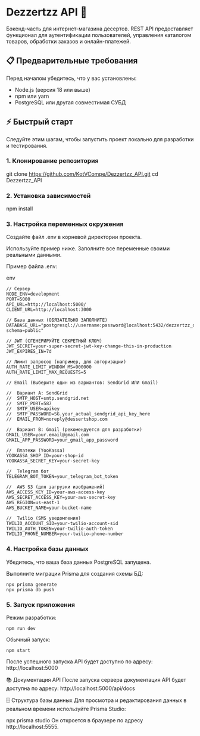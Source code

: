 #  Dezzertzz API 🍰

Бэкенд-часть для интернет-магазина десертов. REST API предоставляет функционал для аутентификации пользователей, управления каталогом товаров, обработки заказов и онлайн-платежей.

## 📋 Предварительные требования

Перед началом убедитесь, что у вас установлены:

- Node.js (версия 18 или выше)
- npm или yarn
- PostgreSQL или другая совместимая СУБД

## ⚡ Быстрый старт

Следуйте этим шагам, чтобы запустить проект локально для разработки и тестирования.

### 1. Клонирование репозитория

git clone https://github.com/KotVCompe/Dezzertzz_API.git
cd Dezzertzz_API

### 2. Установка зависимостей
npm install

### 3. Настройка переменных окружения
Создайте файл .env в корневой директории проекта.

Используйте пример ниже. Заполните все переменные своими реальными данными.

Пример файла .env:

env
```
// Сервер
NODE_ENV=development
PORT=5000
API_URL=http://localhost:5000/
CLIENT_URL=http://localhost:3000

// База данных (ОБЯЗАТЕЛЬНО ЗАПОЛНИТЕ)
DATABASE_URL="postgresql://username:password@localhost:5432/dezzertzz_db?schema=public"

// JWT (СГЕНЕРИРУЙТЕ СЕКРЕТНЫЙ КЛЮЧ)
JWT_SECRET=your-super-secret-jwt-key-change-this-in-production
JWT_EXPIRES_IN=7d

// Лимит запросов (например, для авторизации)
AUTH_RATE_LIMIT_WINDOW_MS=900000
AUTH_RATE_LIMIT_MAX_REQUESTS=5

// Email (Выберите один из вариантов: SendGrid ИЛИ Gmail)

//  Вариант A: SendGrid
//  SMTP_HOST=smtp.sendgrid.net
//  SMTP_PORT=587
//  SMTP_USER=apikey
//  SMTP_PASSWORD=SG.your_actual_sendgrid_api_key_here
//  EMAIL_FROM=noreply@dessertshop.com

//  Вариант B: Gmail (рекомендуется для разработки)
GMAIL_USER=your.email@gmail.com
GMAIL_APP_PASSWORD=your_gmail_app_password

//  Платежи (YooKassa)
YOOKASSA_SHOP_ID=your-shop-id
YOOKASSA_SECRET_KEY=your-secret-key

//  Telegram бот
TELEGRAM_BOT_TOKEN=your_telegram_bot_token

//  AWS S3 (для загрузки изображений)
AWS_ACCESS_KEY_ID=your-aws-access-key
AWS_SECRET_ACCESS_KEY=your-aws-secret-key
AWS_REGION=us-east-1
AWS_BUCKET_NAME=your-bucket-name

//  Twilio (SMS уведомления)
TWILIO_ACCOUNT_SID=your-twilio-account-sid
TWILIO_AUTH_TOKEN=your-twilio-auth-token
TWILIO_PHONE_NUMBER=your-twilio-phone-number
```
### 4. Настройка базы данных
Убедитесь, что ваша база данных PostgreSQL запущена.

Выполните миграции Prisma для создания схемы БД:
```
npx prisma generate
npx prisma db push
```


### 5. Запуск приложения
Режим разработки:
```
npm run dev
```
Обычный запуск:
```
npm start
```
После успешного запуска API будет доступно по адресу: http://localhost:5000

📚 Документация API
После запуска сервера документация API будет доступна по адресу:
http://localhost:5000/api/docs

🗄️ Структура базы данных
Для просмотра и редактирования данных в реальном времени используйте Prisma Studio:

npx prisma studio
Он откроется в браузере по адресу http://localhost:5555.
